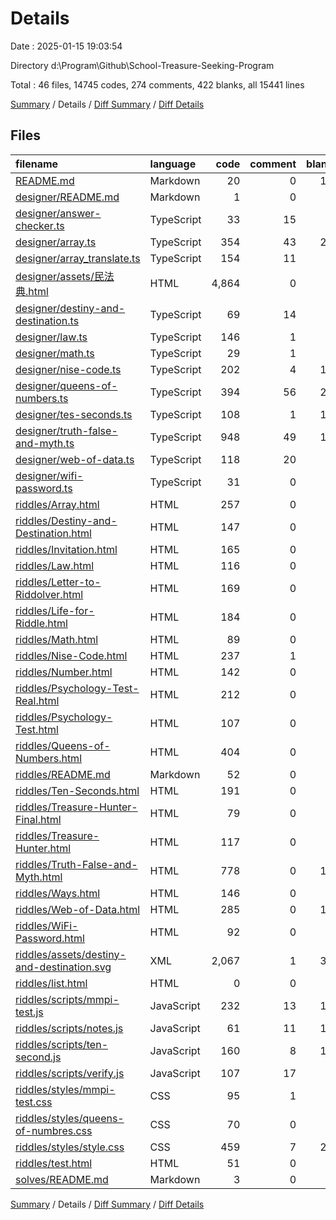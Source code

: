 # Details

Date : 2025-01-15 19:03:54

Directory d:\\Program\\Github\\School-Treasure-Seeking-Program

Total : 46 files,  14745 codes, 274 comments, 422 blanks, all 15441 lines

[Summary](results.md) / Details / [Diff Summary](diff.md) / [Diff Details](diff-details.md)

## Files
| filename | language | code | comment | blank | total |
| :--- | :--- | ---: | ---: | ---: | ---: |
| [README.md](/README.md) | Markdown | 20 | 0 | 12 | 32 |
| [designer/README.md](/designer/README.md) | Markdown | 1 | 0 | 1 | 2 |
| [designer/answer-checker.ts](/designer/answer-checker.ts) | TypeScript | 33 | 15 | 2 | 50 |
| [designer/array.ts](/designer/array.ts) | TypeScript | 354 | 43 | 22 | 419 |
| [designer/array\_translate.ts](/designer/array_translate.ts) | TypeScript | 154 | 11 | 4 | 169 |
| [designer/assets/民法典.html](/designer/assets/%E6%B0%91%E6%B3%95%E5%85%B8.html) | HTML | 4,864 | 0 | 3 | 4,867 |
| [designer/destiny-and-destination.ts](/designer/destiny-and-destination.ts) | TypeScript | 69 | 14 | 8 | 91 |
| [designer/law.ts](/designer/law.ts) | TypeScript | 146 | 1 | 8 | 155 |
| [designer/math.ts](/designer/math.ts) | TypeScript | 29 | 1 | 4 | 34 |
| [designer/nise-code.ts](/designer/nise-code.ts) | TypeScript | 202 | 4 | 12 | 218 |
| [designer/queens-of-numbers.ts](/designer/queens-of-numbers.ts) | TypeScript | 394 | 56 | 21 | 471 |
| [designer/tes-seconds.ts](/designer/tes-seconds.ts) | TypeScript | 108 | 1 | 10 | 119 |
| [designer/truth-false-and-myth.ts](/designer/truth-false-and-myth.ts) | TypeScript | 948 | 49 | 18 | 1,015 |
| [designer/web-of-data.ts](/designer/web-of-data.ts) | TypeScript | 118 | 20 | 8 | 146 |
| [designer/wifi-password.ts](/designer/wifi-password.ts) | TypeScript | 31 | 0 | 2 | 33 |
| [riddles/Array.html](/riddles/Array.html) | HTML | 257 | 0 | 7 | 264 |
| [riddles/Destiny-and-Destination.html](/riddles/Destiny-and-Destination.html) | HTML | 147 | 0 | 8 | 155 |
| [riddles/Invitation.html](/riddles/Invitation.html) | HTML | 165 | 0 | 9 | 174 |
| [riddles/Law.html](/riddles/Law.html) | HTML | 116 | 0 | 7 | 123 |
| [riddles/Letter-to-Riddolver.html](/riddles/Letter-to-Riddolver.html) | HTML | 169 | 0 | 4 | 173 |
| [riddles/Life-for-Riddle.html](/riddles/Life-for-Riddle.html) | HTML | 184 | 0 | 9 | 193 |
| [riddles/Math.html](/riddles/Math.html) | HTML | 89 | 0 | 7 | 96 |
| [riddles/Nise-Code.html](/riddles/Nise-Code.html) | HTML | 237 | 1 | 7 | 245 |
| [riddles/Number.html](/riddles/Number.html) | HTML | 142 | 0 | 8 | 150 |
| [riddles/Psychology-Test-Real.html](/riddles/Psychology-Test-Real.html) | HTML | 212 | 0 | 8 | 220 |
| [riddles/Psychology-Test.html](/riddles/Psychology-Test.html) | HTML | 107 | 0 | 5 | 112 |
| [riddles/Queens-of-Numbers.html](/riddles/Queens-of-Numbers.html) | HTML | 404 | 0 | 8 | 412 |
| [riddles/README.md](/riddles/README.md) | Markdown | 52 | 0 | 5 | 57 |
| [riddles/Ten-Seconds.html](/riddles/Ten-Seconds.html) | HTML | 191 | 0 | 9 | 200 |
| [riddles/Treasure-Hunter-Final.html](/riddles/Treasure-Hunter-Final.html) | HTML | 79 | 0 | 6 | 85 |
| [riddles/Treasure-Hunter.html](/riddles/Treasure-Hunter.html) | HTML | 117 | 0 | 8 | 125 |
| [riddles/Truth-False-and-Myth.html](/riddles/Truth-False-and-Myth.html) | HTML | 778 | 0 | 12 | 790 |
| [riddles/Ways.html](/riddles/Ways.html) | HTML | 146 | 0 | 8 | 154 |
| [riddles/Web-of-Data.html](/riddles/Web-of-Data.html) | HTML | 285 | 0 | 10 | 295 |
| [riddles/WiFi-Password.html](/riddles/WiFi-Password.html) | HTML | 92 | 0 | 7 | 99 |
| [riddles/assets/destiny-and-destination.svg](/riddles/assets/destiny-and-destination.svg) | XML | 2,067 | 1 | 38 | 2,106 |
| [riddles/list.html](/riddles/list.html) | HTML | 0 | 0 | 1 | 1 |
| [riddles/scripts/mmpi-test.js](/riddles/scripts/mmpi-test.js) | JavaScript | 232 | 13 | 18 | 263 |
| [riddles/scripts/notes.js](/riddles/scripts/notes.js) | JavaScript | 61 | 11 | 11 | 83 |
| [riddles/scripts/ten-second.js](/riddles/scripts/ten-second.js) | JavaScript | 160 | 8 | 15 | 183 |
| [riddles/scripts/verify.js](/riddles/scripts/verify.js) | JavaScript | 107 | 17 | 8 | 132 |
| [riddles/styles/mmpi-test.css](/riddles/styles/mmpi-test.css) | CSS | 95 | 1 | 9 | 105 |
| [riddles/styles/queens-of-numbres.css](/riddles/styles/queens-of-numbres.css) | CSS | 70 | 0 | 3 | 73 |
| [riddles/styles/style.css](/riddles/styles/style.css) | CSS | 459 | 7 | 21 | 487 |
| [riddles/test.html](/riddles/test.html) | HTML | 51 | 0 | 9 | 60 |
| [solves/README.md](/solves/README.md) | Markdown | 3 | 0 | 2 | 5 |

[Summary](results.md) / Details / [Diff Summary](diff.md) / [Diff Details](diff-details.md)